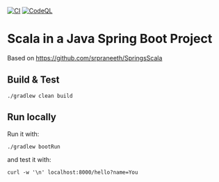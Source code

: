 [![CI](https://github.com/rogervinas/scala-java-spring-boot/actions/workflows/gradle.yml/badge.svg?branch=master)](https://github.com/rogervinas/scala-java-spring-boot/actions/workflows/gradle.yml)
[![CodeQL](https://github.com/rogervinas/scala-java-spring-boot/actions/workflows/codeql-analysis.yml/badge.svg?branch=master)](https://github.com/rogervinas/scala-java-spring-boot/actions/workflows/codeql-analysis.yml)

# Scala in a Java Spring Boot Project

Based on https://github.com/srpraneeth/SpringsScala

## Build & Test

```
./gradlew clean build
```

## Run locally

Run it with:

```
./gradlew bootRun
```

and test it with:

```
curl -w '\n' localhost:8000/hello?name=You
```

